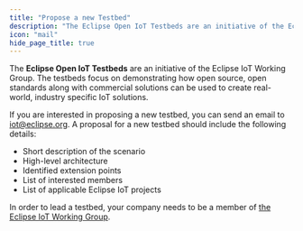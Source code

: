 ```yaml
---
title: "Propose a new Testbed"
description: "The Eclipse Open IoT Testbeds are an initiative of the Eclipse IoT Working Group. The testbeds focus on demonstrating how open source, open standards along with commercial solutions can be used to create real-world, industry specific IoT solutions."
icon: "mail"
hide_page_title: true
---
```


The **Eclipse Open IoT Testbeds** are an initiative of the Eclipse IoT Working Group. The testbeds focus on demonstrating how open source, open standards along with commercial solutions can be used to create real-world, industry specific IoT solutions.

If you are interested in proposing a new testbed, you can send an email to iot@eclipse.org. A proposal for a new testbed should include the following details:

- Short description of the scenario
- High-level architecture
- Identified extension points
- List of interested members
- List of applicable Eclipse IoT projects

In order to lead a testbed, your company needs to be a member of [the Eclipse IoT Working Group](https://iot.eclipse.org/working-group).